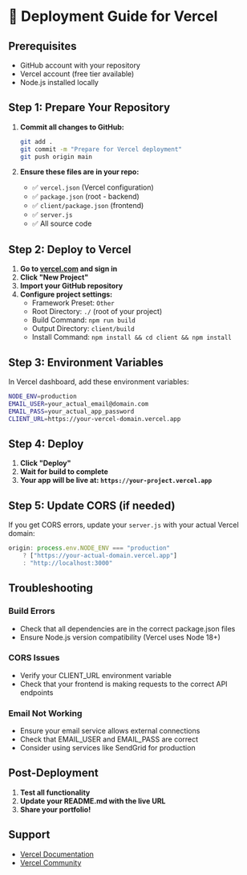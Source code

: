# 🚀 Deployment Guide for Vercel

## Prerequisites
- GitHub account with your repository
- Vercel account (free tier available)
- Node.js installed locally

## Step 1: Prepare Your Repository

1. **Commit all changes to GitHub:**
   ```bash
   git add .
   git commit -m "Prepare for Vercel deployment"
   git push origin main
   ```

2. **Ensure these files are in your repo:**
   - ✅ `vercel.json` (Vercel configuration)
   - ✅ `package.json` (root - backend)
   - ✅ `client/package.json` (frontend)
   - ✅ `server.js`
   - ✅ All source code

## Step 2: Deploy to Vercel

1. **Go to [vercel.com](https://vercel.com) and sign in**
2. **Click "New Project"**
3. **Import your GitHub repository**
4. **Configure project settings:**
   - Framework Preset: `Other`
   - Root Directory: `./` (root of your project)
   - Build Command: `npm run build`
   - Output Directory: `client/build`
   - Install Command: `npm install && cd client && npm install`

## Step 3: Environment Variables

In Vercel dashboard, add these environment variables:

```bash
NODE_ENV=production
EMAIL_USER=your_actual_email@domain.com
EMAIL_PASS=your_actual_app_password
CLIENT_URL=https://your-vercel-domain.vercel.app
```

## Step 4: Deploy

1. **Click "Deploy"**
2. **Wait for build to complete**
3. **Your app will be live at: `https://your-project.vercel.app`**

## Step 5: Update CORS (if needed)

If you get CORS errors, update your `server.js` with your actual Vercel domain:

```javascript
origin: process.env.NODE_ENV === "production" 
    ? ["https://your-actual-domain.vercel.app"] 
    : "http://localhost:3000"
```

## Troubleshooting

### Build Errors
- Check that all dependencies are in the correct package.json files
- Ensure Node.js version compatibility (Vercel uses Node 18+)

### CORS Issues
- Verify your CLIENT_URL environment variable
- Check that your frontend is making requests to the correct API endpoints

### Email Not Working
- Ensure your email service allows external connections
- Check that EMAIL_USER and EMAIL_PASS are correct
- Consider using services like SendGrid for production

## Post-Deployment

1. **Test all functionality**
2. **Update your README.md with the live URL**
3. **Share your portfolio!**

## Support

- [Vercel Documentation](https://vercel.com/docs)
- [Vercel Community](https://github.com/vercel/vercel/discussions)
